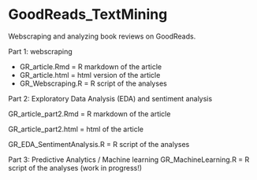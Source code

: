 # GoodReads_TextMining
Webscraping and analyzing book reviews on GoodReads.


Part 1: webscraping

- GR_article.Rmd = R markdown of the article
- GR_article.html = html version of the article
- GR_Webscraping.R = R script of the analyses


Part 2: Exploratory Data Analysis (EDA) and sentiment analysis

GR_article_part2.Rmd = R markdown of the article

GR_article_part2.html = html of the article

GR_EDA_SentimentAnalysis.R = R script of the analyses

Part 3: Predictive Analytics / Machine learning
GR_MachineLearning.R = R script of the analyses (work in progress!)
